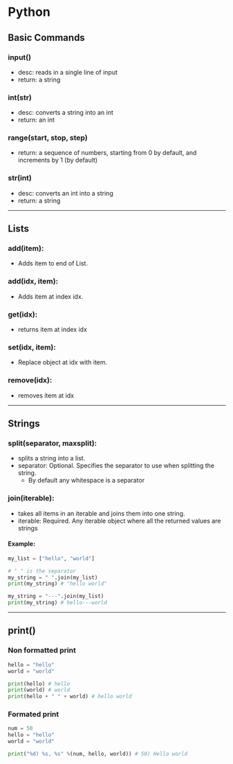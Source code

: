 # Python

## Basic Commands
### input()
* desc: reads in a single line of input
* return: a string
### int(str)
* desc: converts a string into an int
* return: an int
### range(start, stop, step) 
* return: a sequence of numbers, starting from 0 by default, and increments by 1 (by default)
### str(int)
* desc: converts an int into a string
* return: a string

***

## Lists
### add(item): 
* Adds item to end of List. 
### add(idx, item): 
* Adds item at index idx. 
### get(idx): 
* returns item at index idx 
### set(idx, item): 
* Replace object at idx with item. 
### remove(idx): 
* removes item at idx

***

## Strings
### split(separator, maxsplit): 
* splits a string into a list.
* separator: Optional. Specifies the separator to use when splitting the string. 
    * By default any whitespace is a separator
### join(iterable): 
* takes all items in an iterable and joins them into one string.
* iterable: Required. Any iterable object where all the returned values are strings
#### Example:
```python
my_list = ["hello", "world"]

# " " is the separator
my_string = " ".join(my_list)
print(my_string) # "hello world"

my_string = "---".join(my_list)
print(my_string) # hello---world
```

***

## print()

### Non formatted print
```python
hello = "hello"
world = "world"

print(hello) # hello
print(world) # world
print(hello + " " + world) # hello world
```

### Formated print
``` python
num = 50
hello = "hello"
world = "world"

print("%d) %s, %s" %(num, hello, world)) # 50) Hello world
```